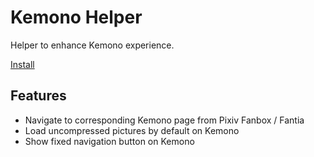 # Kemono Helper

Helper to enhance Kemono experience.

[Install](https://raw.githubusercontent.com/PeronGH/kemono-helper/main/kemono-helper.user.js)

## Features

- Navigate to corresponding Kemono page from Pixiv Fanbox / Fantia
- Load uncompressed pictures by default on Kemono
- Show fixed navigation button on Kemono
